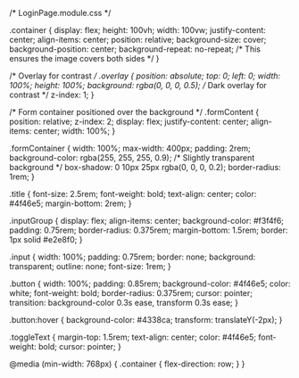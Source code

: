 /* LoginPage.module.css */

.container {
  display: flex;
  height: 100vh;
  width: 100vw;
  justify-content: center;
  align-items: center;
  position: relative;
  background-size: cover;
  background-position: center;
  background-repeat: no-repeat;
  /* This ensures the image covers both sides */
}

/* Overlay for contrast */
.overlay {
  position: absolute;
  top: 0;
  left: 0;
  width: 100%;
  height: 100%;
  background: rgba(0, 0, 0, 0.5); /* Dark overlay for contrast */
  z-index: 1;
}

/* Form container positioned over the background */
.formContent {
  position: relative;
  z-index: 2;
  display: flex;
  justify-content: center;
  align-items: center;
  width: 100%;
}

.formContainer {
  width: 100%;
  max-width: 400px;
  padding: 2rem;
  background-color: rgba(255, 255, 255, 0.9); /* Slightly transparent background */
  box-shadow: 0 10px 25px rgba(0, 0, 0, 0.2);
  border-radius: 1rem;
}

.title {
  font-size: 2.5rem;
  font-weight: bold;
  text-align: center;
  color: #4f46e5;
  margin-bottom: 2rem;
}

.inputGroup {
  display: flex;
  align-items: center;
  background-color: #f3f4f6;
  padding: 0.75rem;
  border-radius: 0.375rem;
  margin-bottom: 1.5rem;
  border: 1px solid #e2e8f0;
}

.input {
  width: 100%;
  padding: 0.75rem;
  border: none;
  background: transparent;
  outline: none;
  font-size: 1rem;
}

.button {
  width: 100%;
  padding: 0.85rem;
  background-color: #4f46e5;
  color: white;
  font-weight: bold;
  border-radius: 0.375rem;
  cursor: pointer;
  transition: background-color 0.3s ease, transform 0.3s ease;
}

.button:hover {
  background-color: #4338ca;
  transform: translateY(-2px);
}

.toggleText {
  margin-top: 1.5rem;
  text-align: center;
  color: #4f46e5;
  font-weight: bold;
  cursor: pointer;
}

@media (min-width: 768px) {
  .container {
    flex-direction: row;
  }
}
